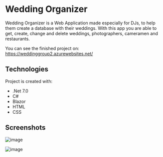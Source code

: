 # Wedding Organizer

Wedding Organizer is a Web Application made especially for DJs, to help them create a database with their weddings.
With this app you are able to get, create, change and delete weddings, photographers, cameramen and restaurants.

You can see the finished project on: https://weddinggroup2.azurewebsites.net/

## Technologies
Project is created with:
* .Net 7.0
* C#
* Blazor
* HTML
* CSS

## Screenshots

![image](https://user-images.githubusercontent.com/111108615/217517997-37b1ea8d-9a83-4a67-981f-57cbe8e9e7cb.png)

![image](https://user-images.githubusercontent.com/111108615/217517000-1a5f162a-e46e-4224-849b-d37d3db5131a.png)

